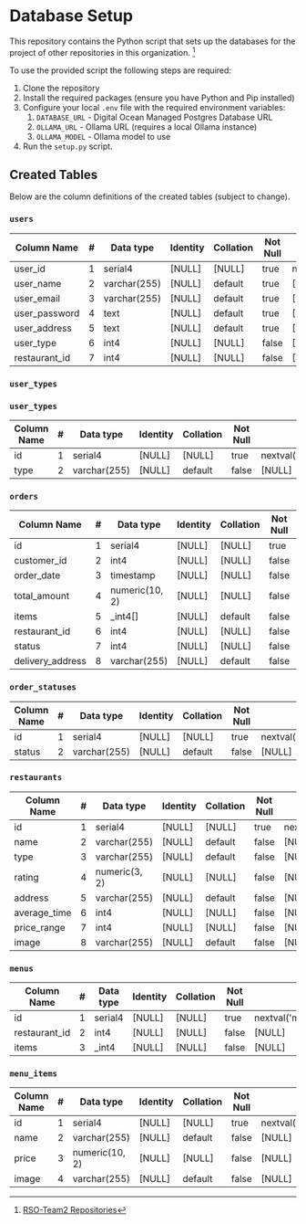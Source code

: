 # Database Setup

This repository contains the Python script that sets up the databases for the project of other repositories in this organization. [^1]

To use the provided script the following steps are required:
1. Clone the repository
2. Install the required packages (ensure you have Python and Pip installed)
3. Configure your local `.env` file with the required environment variables:
   1. `DATABASE_URL` - Digital Ocean Managed Postgres Database URL
   2. `OLLAMA_URL` - Ollama URL (requires a local Ollama instance)
   3. `OLLAMA_MODEL` - Ollama model to use
4. Run the `setup.py` script.

## Created Tables

Below are the column definitions of the created tables (subject to change).

### `users`

| Column Name    | #   | Data type    | Identity | Collation | Not Null | Default                                    | Comment |
|----------------|-----|--------------|----------|-----------|----------|--------------------------------------------|---------|
| user_id        | 1   | serial4      | [NULL]   | [NULL]    | true     | nextval('users_user_id_seq'::regclass)     | [NULL]  |
| user_name      | 2   | varchar(255) | [NULL]   | default   | true     | [NULL]                                     | [NULL]  |
| user_email     | 3   | varchar(255) | [NULL]   | default   | true     | [NULL]                                     | [NULL]  |
| user_password  | 4   | text         | [NULL]   | default   | true     | [NULL]                                     | [NULL]  |
| user_address   | 5   | text         | [NULL]   | default   | true     | [NULL]                                     | [NULL]  |
| user_type      | 6   | int4         | [NULL]   | [NULL]    | false    | [NULL]                                     | [NULL]  |
| restaurant_id  | 7   | int4         | [NULL]   | [NULL]    | false    | [NULL]                                     | [NULL]  |

### `user_types`

### `user_types`

| Column Name | #   | Data type    | Identity | Collation | Not Null | Default                                    | Comment |
|-------------|-----|--------------|----------|-----------|----------|--------------------------------------------|---------|
| id          | 1   | serial4      | [NULL]   | [NULL]    | true     | nextval('user_types_id_seq'::regclass)     | [NULL]  |
| type        | 2   | varchar(255) | [NULL]   | default   | false    | [NULL]                                     | [NULL]  |


### `orders`

| Column Name       | #   | Data type       | Identity | Collation | Not Null | Default                           |
|-------------------|-----|-----------------|----------|-----------|----------|-----------------------------------|
| id                | 1   | serial4         | [NULL]   | [NULL]    | true     | nextval('orders_id_seq'::regclass)|
| customer_id       | 2   | int4            | [NULL]   | [NULL]    | false    | [NULL]                            |
| order_date        | 3   | timestamp       | [NULL]   | [NULL]    | false    | [NULL]                            |
| total_amount      | 4   | numeric(10, 2)  | [NULL]   | [NULL]    | false    | [NULL]                            |
| items             | 5   | _int4[]           | [NULL]   | default   | false    | [NULL]                            |
| restaurant_id     | 6   | int4            | [NULL]   | [NULL]    | false    | [NULL]                            |
| status            | 7   | int4            | [NULL]   | [NULL]    | false    | [NULL]                            |
| delivery_address  | 8   | varchar(255)    | [NULL]   | default   | false    | [NULL]                            |


### `order_statuses`

| Column Name | #   | Data type    | Identity | Collation | Not Null | Default                                    |
|-------------|-----|--------------|----------|-----------|----------|--------------------------------------------|
| id          | 1   | serial4      | [NULL]   | [NULL]    | true     | nextval('order_statuses_id_seq'::regclass) |
| status      | 2   | varchar(255) | [NULL]   | default   | false    | [NULL]                                     |


### `restaurants`

| Column Name  | #   | Data type    | Identity | Collation | Not Null | Default                                    | Comment |
|--------------|-----|--------------|----------|-----------|----------|--------------------------------------------|---------|
| id           | 1   | serial4      | [NULL]   | [NULL]    | true     | nextval('restaurants_id_seq'::regclass)    | [NULL]  |
| name         | 2   | varchar(255) | [NULL]   | default   | false    | [NULL]                                     | [NULL]  |
| type         | 3   | varchar(255) | [NULL]   | default   | false    | [NULL]                                     | [NULL]  |
| rating       | 4   | numeric(3, 2)| [NULL]   | [NULL]    | false    | [NULL]                                     | [NULL]  |
| address      | 5   | varchar(255) | [NULL]   | default   | false    | [NULL]                                     | [NULL]  |
| average_time | 6   | int4         | [NULL]   | [NULL]    | false    | [NULL]                                     | [NULL]  |
| price_range  | 7   | int4         | [NULL]   | [NULL]    | false    | [NULL]                                     | [NULL]  |
| image        | 8   | varchar(255) | [NULL]   | default   | false    | [NULL]                                     | [NULL]  |



### `menus`

| Column Name   | #   | Data type | Identity | Collation | Not Null | Default                           | Comment |
|---------------|-----|-----------|----------|-----------|----------|-----------------------------------|---------|
| id            | 1   | serial4   | [NULL]   | [NULL]    | true     | nextval('menus_id_seq'::regclass) | [NULL]  |
| restaurant_id | 2   | int4      | [NULL]   | [NULL]    | false    | [NULL]                            | [NULL]  |
| items         | 3   | _int4     | [NULL]   | [NULL]    | false    | [NULL]                            | [NULL]  |



### `menu_items`

| Column Name | #   | Data type      | Identity | Collation | Not Null | Default                                    | Comment |
|-------------|-----|----------------|----------|-----------|----------|--------------------------------------------|---------|
| id          | 1   | serial4        | [NULL]   | [NULL]    | true     | nextval('menu_items_id_seq'::regclass)     | [NULL]  |
| name        | 2   | varchar(255)   | [NULL]   | default   | false    | [NULL]                                     | [NULL]  |
| price       | 3   | numeric(10, 2) | [NULL]   | [NULL]    | false    | [NULL]                                     | [NULL]  |
| image       | 4   | varchar(255)   | [NULL]   | default   | false    | [NULL]                                     | [NULL]  |



[^1]: [RSO-Team2 Repositories](https://github.com/orgs/RSO-team2/repositories)
